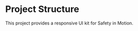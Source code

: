 Project Structure
=================
This project provides a responsive UI kit for Safety in Motion.

